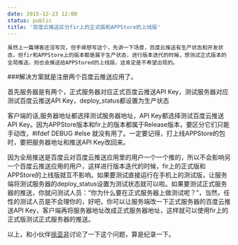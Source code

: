```yaml
---
date: 2015-12-23 12:00
status: public
title: '百度云推送区分fir上的正式版和APPStore的上线版'
---
```


	虽然上一篇博客还没写完，但手痒想写这个，先讲一下场景，百度云推送有生产状态和开发状态，但fir和APPStore上的版本都是属于生产状态，进行版本迭代的时候，想测试正式版本的全局推送，则也会推送给APPStored的上线版，这肯定是不希望出现的。

###解决方案就是注册两个百度云推送应用了。

首先服务器是有两个，正式服务器对应正式百度云推送API Key，测试服务器对应测试百度云推送API Key，deploy_status都设置为生产状态

客户端的话,服务器地址都选择测试服务器地址，API Key都选择测试百度云推送API Key。因为APPStore版本和fir上的版本都属于Release版本，要区分它们只能手动改，#ifdef DEBUG #else 就没有用了。一定要记得，打上线APPStore的包时，要把服务器地址和推送API Key改回来。

因为全局推送是百度云对百度云推送应用里的用户一个一个推的，所以不会影响另一个百度云推送应用的用户，这样进行版本迭代的时候，fir上的正式版和APPStore的上线版就互不影响。如果要测试直接运行在手机上的测试版，让服务端将测试服务器的deploy_status设置为测试状态就可以啦。如果要测试正式服务器的推送，你就问测试人员：“你为什么要在正式服务器上做测试呢？”，当然，任性的测试人员是不会理你的，好吧，你可以让服务端改一下正式服务器的百度云推送API Key，客户端再将服务器地址改成正式服务器地址，这样就可以使用fir上的正式版测试正式服务器的推送。

以上，和小伙伴[徐亚非](http://www.xuyafei.cn)讨论了一下这个问题，算是纪录一下。